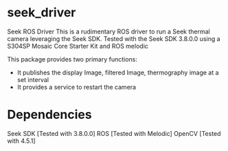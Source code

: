 # seek_driver
Seek ROS Driver
This is a rudimentary ROS driver to run a Seek thermal camera leveraging the Seek SDK.
Tested with the Seek SDK 3.8.0.0 using a S304SP Mosaic Core Starter Kit and ROS melodic

This package provides two primary functions:
- It publishes the display Image, filtered Image, thermography image at a set interval
- It provides a service to restart the camera

# Dependencies
Seek SDK [Tested with 3.8.0.0]
ROS [Tested with Melodic]
OpenCV [Tested with 4.5.1]

